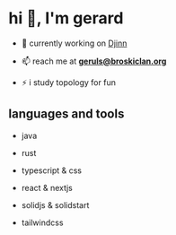 # hi 👋, I'm gerard

- 🔭 currently working on [Djinn](https://github.com/gsayson/djinn)

- 📫 reach me at **geruls@broskiclan.org**

- ⚡ i study topology for fun

## languages and tools

- java

- rust

- typescript & css

- react & nextjs

- solidjs & solidstart

- tailwindcss

